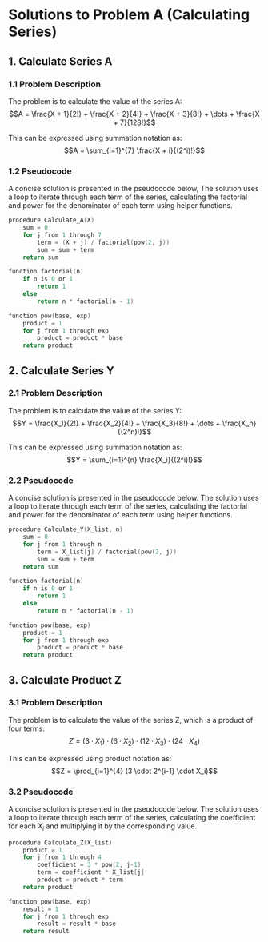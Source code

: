 # Solutions to Problem A (Calculating Series)

## 1. Calculate Series A

### 1.1 Problem Description

The problem is to calculate the value of the series A:
$$A = \frac{X + 1}{2!} + \frac{X + 2}{4!} + \frac{X + 3}{8!} + \dots + \frac{X + 7}{128!}$$

This can be expressed using summation notation as:
$$A = \sum_{i=1}^{7} \frac{X + i}{(2^i)!}$$

### 1.2 Pseudocode

A concise solution is presented in the pseudocode below, The solution uses a loop to iterate through each term of the series, calculating the factorial and power for the denominator of each term using helper functions.

<!-- Go is a good language for syntax highlighting pseudocode -->

```go
procedure Calculate_A(X)
    sum = 0
    for j from 1 through 7
        term = (X + j) / factorial(pow(2, j))
        sum = sum + term
    return sum

function factorial(n)
    if n is 0 or 1
        return 1
    else
        return n * factorial(n - 1)

function pow(base, exp)
    product = 1
    for j from 1 through exp
        product = product * base
    return product
```

## 2. Calculate Series Y

### 2.1 Problem Description

The problem is to calculate the value of the series Y:
$$Y = \frac{X_1}{2!} + \frac{X_2}{4!} + \frac{X_3}{8!} + \dots + \frac{X_n}{(2^n)!}$$

This can be expressed using summation notation as:
$$Y = \sum_{i=1}^{n} \frac{X_i}{(2^i)!}$$

### 2.2 Pseudocode

A concise solution is presented in the pseudocode below. The solution uses a loop to iterate through each term of the series, calculating the factorial and power for the denominator of each term using helper functions.

```go
procedure Calculate_Y(X_list, n)
    sum = 0
    for j from 1 through n
        term = X_list[j] / factorial(pow(2, j))
        sum = sum + term
    return sum

function factorial(n)
    if n is 0 or 1
        return 1
    else
        return n * factorial(n - 1)

function pow(base, exp)
    product = 1
    for j from 1 through exp
        product = product * base
    return product
```

## 3. Calculate Product Z

### 3.1 Problem Description

The problem is to calculate the value of the series Z, which is a product of four terms:
$$Z = (3 \cdot X_1) \cdot (6 \cdot X_2) \cdot (12 \cdot X_3) \cdot (24 \cdot X_4)$$

This can be expressed using product notation as:
$$Z = \prod_{i=1}^{4} (3 \cdot 2^{i-1} \cdot X_i)$$

### 3.2 Pseudocode

A concise solution is presented in the pseudocode below. The solution uses a loop to iterate through each term of the series, calculating the coefficient for each $X_i$ and multiplying it by the corresponding value.

```go
procedure Calculate_Z(X_list)
    product = 1
    for j from 1 through 4
        coefficient = 3 * pow(2, j-1)
        term = coefficient * X_list[j]
        product = product * term
    return product

function pow(base, exp)
    result = 1
    for j from 1 through exp
        result = result * base
    return result
```
